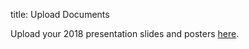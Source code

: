 title: Upload Documents

Upload your 2018 presentation slides and posters [here](https://www.dropbox.com/request/9osf4AY3sgzEl8tLrsju).
